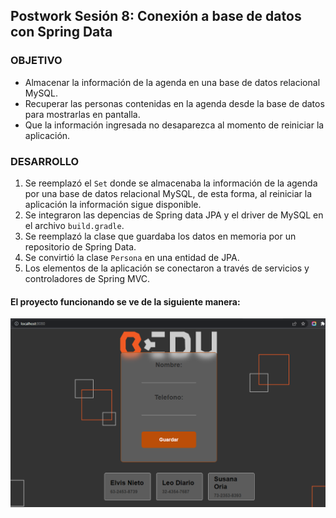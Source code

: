 ## Postwork Sesión 8: Conexión a base de datos con Spring Data

### OBJETIVO

- Almacenar la información de la agenda en una base de datos relacional MySQL.
- Recuperar las personas contenidas en la agenda desde la base de datos para mostrarlas en pantalla.
- Que la información ingresada no desaparezca al momento de reiniciar la aplicación.


### DESARROLLO

1. Se reemplazó el `Set` donde se almacenaba la información de la agenda por una base de datos relacional MySQL, de esta forma, al reiniciar la aplicación la información sigue disponible.
2. Se integraron las depencias de Spring data JPA y el driver de MySQL en el archivo `build.gradle`.
3. Se reemplazó la clase que guardaba los datos en memoria por un repositorio de Spring Data.
4. Se convirtió la clase `Persona` en una entidad de JPA.
5. Los elementos de la aplicación se conectaron a través de servicios y controladores de Spring MVC.

#### El proyecto funcionando se ve de la siguiente manera:
![pantalla-aplicacion](img/pantalla-aplicacion.png)
